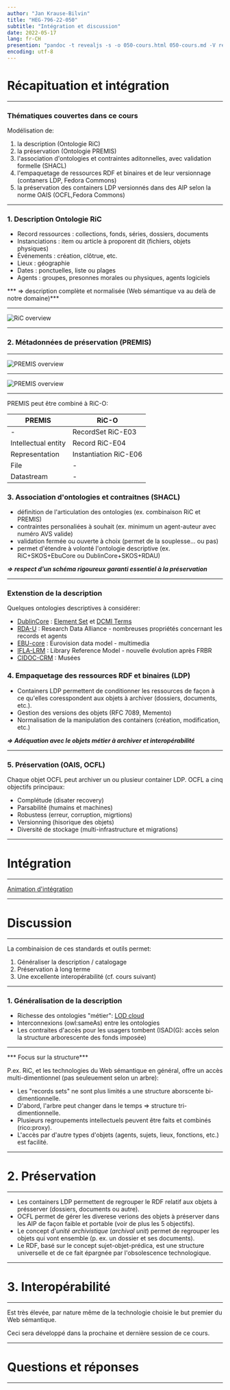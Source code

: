 ```yaml
---
author: "Jan Krause-Bilvin"
title: "HEG-796-22-050"
subtitle: "Intégration et discussion"
date: 2022-05-17
lang: fr-CH
presention: "pandoc -t revealjs -s -o 050-cours.html 050-cours.md -V revealjs-url=reveal.js -V theme=league --katex; pandoc -t html5 -o 050-cours.pdf 050-cours.md"
encoding: utf-8
---
```


# Récapituation et intégration


---

### Thématiques couvertes dans ce cours

Modélisation de: 

1. la description (Ontologie RiC)
2. la préservation (Ontologie PREMIS)
3. l'association d'ontologies et contraintes aditonnelles, avec validation formelle (SHACL)
4. l'empaquetage de ressources RDF et binaires et de leur versionnage (contaners LDP, Fedora Commons)
5. la préservation des containers LDP versionnés dans des AIP selon la norme OAIS (OCFL,Fedora Commons)

---

### 1. Description Ontologie RiC

* Record ressources : collections, fonds, séries, dossiers, documents
* Instanciations : item ou article à proporent dit (fichiers, objets physiques)
* Événements : création, clôtrue, etc.
* Lieux : géographie
* Dates : ponctuelles, liste ou plages
* Agents : groupes, presonnes morales ou physiques, agents logiciels

*** => description complète et normalisée (Web sémantique va au delà de notre domaine)***
 
---

![RiC overview](media/RiC-CM-overview.jpg)

---

### 2. Métadonnées de préservation (PREMIS)

---

![PREMIS overview](media/PREMIS-overview.png)


---

![PREMIS overview](media/PREMIS-objects.png)

---

PREMIS peut être combiné à RiC-O:

| PREMIS | RiC-O |
|--------|-------|
| - | RecordSet RiC-E03 |
| Intellectual entity | Record RiC-E04 |
| Representation | Instantiation RiC-E06 |
| File | - |
| Datastream | - |


### 3. Association d'ontologies et contraitnes (SHACL)
 

* définition de l'articulation des ontologies (ex. combinaison RiC et PREMIS)
* contraintes personaliées à souhait (ex. minimum un agent-auteur avec numéro AVS valide)
* validation fermée ou ouverte à choix (permet de la souplesse... ou pas)
* permet d'étendre à volonté l'ontologie descriptive (ex. RiC+SKOS+EbuCore ou DublinCore+SKOS+RDAU)

***=> respect d'un schéma rigoureux garanti essentiel à la préservation***

---

### Extenstion de la description

Quelques ontologies descriptives à considérer:

* [DublinCore](https://www.dublincore.org) : [Element Set](https://www.dublincore.org/specifications/dublin-core/dces/) et [DCMI Terms](https://www.dublincore.org/specifications/dublin-core/dcmi-terms/)
* [RDA-U](http://www.rdaregistry.info/Elements/u/) : Research Data Alliance - nombreuses propriétés concernant les records et agents
* [EBU-core](https://tech.ebu.ch/publications/tech3293) : Eurovision data model - multimedia
* [IFLA-LRM](https://repository.ifla.org/handle/123456789/40) : Library Reference Model - nouvelle évolution après FRBR
* [CIDOC-CRM](https://www.cidoc-crm.org/) : Musées

### 4. Empaquetage des ressources RDF et binaires (LDP)

* Containers LDP permettent de conditionner les ressources de façon à ce qu'elles coresspondent aux objets à archiver (dossiers, documents, etc.).
* Gestion des versions des objets (RFC 7089, Memento)
* Normalisation de la manipulation des containers (création, modification, etc.)

***=> Adéquation avec le objets métier à archiver et interopérabilité***

---

### 5. Préservation (OAIS, OCFL)

Chaque objet OCFL peut archiver un ou plusieur container LDP. OCFL a cinq objectifs principaux:
* Complétude (disater recovery)
* Parsabilité (humains et machines)
* Robustess (erreur, corruption, migrtions)
* Versionning (hisorique des objets)
* Diversité de stockage (multi-infrastructure et migrations)

---

# Intégration

---

[Animation d'intégration](./media/integration.pptx)

---

# Discussion

---

La combinaision de ces standards et outils permet:

1. Généraliser la description / catalogage
2. Préservation à long terme
3. Une excellente interopérabilité (cf. cours suivant)


---

### 1. Généralisation de la description

* Richesse des ontologies "métier": [LOD cloud](https://lod-cloud.net/)
* Interconnexions (owl:sameAs) entre les ontologies
* Les contraites d'accès pour les usagers tombent (ISAD(G): accès selon la structure arborescente des fonds imposée)


---

*** Focus sur la structure***

P.ex. RiC, et les technologies du Web sémantique en général, offre un accès multi-dimentionnel (pas seuleuement selon un arbre):

* Les "records sets" ne sont plus limités a une structure aborscente bi-dimentionnelle.
* D'abord, l'arbre peut changer dans le temps => structure tri-dimentionnelle.
* Plusieurs regroupements intellectuels peuvent être faits et combinés (rico:proxy).
* L'accès par d'autre types d'objets (agents, sujets, lieux, fonctions, etc.) est facilité.

---

# 2. Préservation

---

* Les containers LDP permettent de regrouper le RDF relatif aux objets à présserver (dossiers, documents ou autre).
* OCFL permet de gérer les diverese verions des objets à préserver dans les AIP de façon faible et portable (voir de plus les 5 objectifs).
* Le concept d'*unité archivistique* (*archival unit*) permet de regrouper les objets qui vont ensemble (p. ex. un dossier et ses documents).
* Le RDF, basé sur le concept sujet-objet-prédica, est une structure universelle et de ce fait épargnée par l'obsolescence technologique.  

---

# 3. Interopérabilité

---

Est très élevée, par nature même de la technologie choisie le but premier du Web sémantique.

Ceci sera développé dans la prochaine et dernière session de ce cours.

---

# Questions et réponses

---

